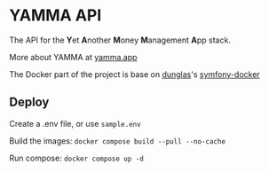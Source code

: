 # YAMMA API
The API for the **Y**et **A**nother **M**oney **M**anagement **A**pp
stack.

More about YAMMA at [yamma.app][1]

The Docker part of the project is base on [dunglas][2]'s 
[symfony-docker][3]

[1]:https://yamma.app
[2]:https://github.com/dunglas
[3]:https://github.com/dunglas/symfony-docker

## Deploy

Create a .env file, or use `sample.env`

Build the images:
`docker compose build --pull --no-cache`

Run compose:
`docker compose up -d`